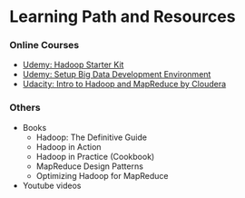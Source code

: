 # Learning Path and Resources

### Online Courses
* [Udemy: Hadoop Starter Kit](https://www.udemy.com/course/hadoopstarterkit/?LSNPUBID=JVFxdTr9V80&ranEAID=JVFxdTr9V80&ranMID=39197&ranSiteID=JVFxdTr9V80-QG3.jibFPU5xDSAXQTyPwA)
* [Udemy: Setup Big Data Development Environment](https://www.udemy.com/course/setup-big-data-development-environment/?LSNPUBID=JVFxdTr9V80&ranEAID=JVFxdTr9V80&ranMID=39197&ranSiteID=JVFxdTr9V80-zgovI6rXBNq3s.g0USYzbQ)
* [Udacity: Intro to Hadoop and MapReduce by Cloudera](https://www.udacity.com/course/intro-to-hadoop-and-mapreduce--ud617)

### Others
* Books
    * Hadoop: The Definitive Guide
    * Hadoop in Action
    * Hadoop in Practice (Cookbook)
    * MapReduce Design Patterns
    * Optimizing Hadoop for MapReduce
* Youtube videos
